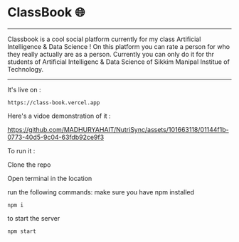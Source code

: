 # ClassBook 🌐
<hr/>
<p>
Classbook is a cool social platform currently for my class Artificial Intelligence & Data Science ! On this platform you can rate a person for who they really actually are as a person. Currently you can only do it for thr students of Artificial Intelligenc & Data Science of Sikkim Manipal Institue of Technology. 
  </p>
<hr/>

It's live on :

    https://class-book.vercel.app



Here's a vidoe demonstration of it :

https://github.com/MADHURYAHAIT/NutriSync/assets/101663118/01144f1b-0773-40d5-9c04-63fdb92ce9f3

To run it :

Clone the repo 

Open terminal in the location 

run the following commands:
make sure you have npm installed 

    npm i 

to start the server

    npm start
